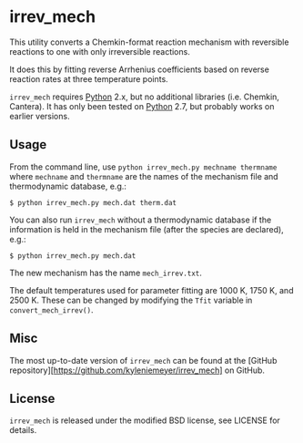 irrev_mech
=======

This utility converts a Chemkin-format reaction mechanism with reversible reactions to one with only irreversible reactions.

It does this by fitting reverse Arrhenius coefficients based on reverse reaction rates at three temperature points.

`irrev_mech` requires [Python] 2.x, but no additional libraries (i.e. Chemkin, Cantera). It has only been tested on [Python] 2.7, but probably works on earlier versions.

[Python]: http://python.org/

Usage
-------

From the command line, use `python irrev_mech.py mechname thermname` where `mechname` and `thermname` are the names of the mechanism file and thermodynamic database, e.g.:

    $ python irrev_mech.py mech.dat therm.dat

You can also run `irrev_mech` without a thermodynamic database if the information is held in the mechanism file (after the species are declared), e.g.:

    $ python irrev_mech.py mech.dat

The new mechanism has the name `mech_irrev.txt`.

The default temperatures used for parameter fitting are 1000 K, 1750 K, and 2500 K. These can be changed by modifying the `Tfit` variable in `convert_mech_irrev()`.

Misc
-------

The most up-to-date version of `irrev_mech` can be found at the [GitHub repository][https://github.com/kyleniemeyer/irrev_mech] on GitHub.

License
-------

`irrev_mech` is released under the modified BSD license, see LICENSE for details.